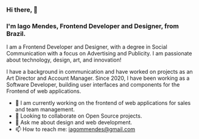 ### Hi there, 👋
### I'm Iago Mendes, Frontend Developer and Designer, from Brazil.

I am a Frontend Developer and Designer, with a degree in Social Communication with a focus on Advertising and Publicity. I am passionate about technology, design, art, and innovation!

I have a background in communication and have worked on projects as an Art Director and Account Manager. Since 2020, I have been working as a Software Developer, building user interfaces and components for the Frontend of web applications.

- 🔭 I am currently working on the frontend of web applications for sales and team management.
- 👯 Looking to collaborate on Open Source projects.
- 💬 Ask me about design and web development.
- 📫 How to reach me: iagommendes@gmail.com
